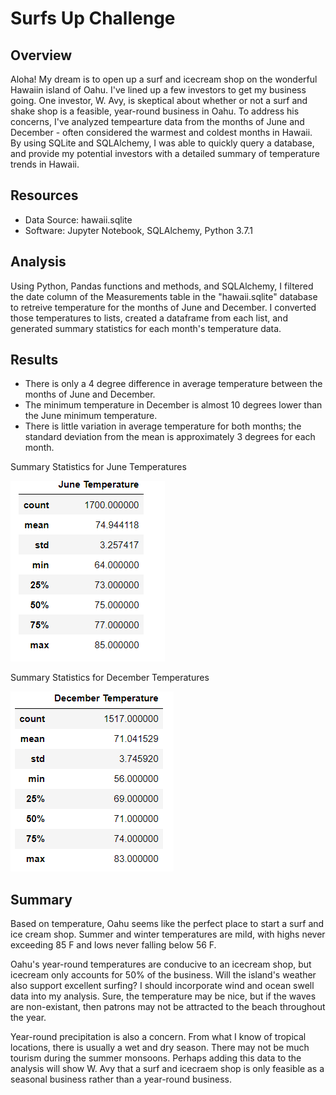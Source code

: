 # Surfs Up Challenge

## Overview

Aloha! My dream is to open up a surf and icecream shop on the wonderful Hawaiin island of Oahu. I've lined up a few investors to get my business going. One investor, W. Avy, is skeptical about whether or not a surf and shake shop is a feasible, year-round business in Oahu. To address his concerns, I've analyzed tempearture data from the months of June and December - often considered the warmest and coldest months in Hawaii. By using SQLite and SQLAlchemy, I was able to quickly query a database, and provide my potential investors with a detailed summary of temperature trends in Hawaii. 

## Resources
* Data Source: hawaii.sqlite
* Software: Jupyter Notebook, SQLAlchemy, Python 3.7.1

## Analysis 
Using Python, Pandas functions and methods, and SQLAlchemy, I filtered the date column of the Measurements table in the "hawaii.sqlite" database to retreive temperature for the months of June and December. I converted those temperatures to lists, created a dataframe from each list, and generated summary statistics for each month's temperature data. 

## Results
* There is only a 4 degree difference in average temperature between the months of June and December. 
* The minimum temperature in December is almost 10 degrees lower than the June minimum temperature.
* There is little variation in average temperature for both months; the standard deviation from the mean is approximately 3 degrees for each month. 

Summary Statistics for June Temperatures

![June Summary Statistics](https://github.com/CSoldo1/SurfsUp_Challenge/blob/main/June_Temperature_Statistics.PNG)

Summary Statistics for December Temperatures

![December Summary Statistics](https://github.com/CSoldo1/SurfsUp_Challenge/blob/main/Dec_Temperature_Statistics.PNG)

## Summary
Based on temperature, Oahu seems like the perfect place to start a surf and ice cream shop. Summer and winter temperatures are mild, with highs never exceeding 85 F and lows never falling below 56 F. 

Oahu's year-round temperatures are conducive to an icecream shop, but icecream only accounts for 50% of the business. Will the island's weather also support excellent surfing? I should incorporate wind and ocean swell data into my analysis. Sure, the temperature may be nice, but if the waves are non-existant, then patrons may not be attracted to the beach throughout the year.

Year-round precipitation is also a concern. From what I know of tropical locations, there is usually a wet and dry season. There may not be much tourism during the summer monsoons. Perhaps adding this data to the analysis will show W. Avy that a surf and icecraem shop is only feasible as a seasonal business rather than a year-round business. 
